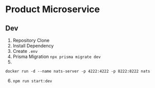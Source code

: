 # Product Microservice

## Dev

1. Repository Clone
2. Install Dependency
3. Create `.env` 
4. Prisma Migration  `npx prisma migrate dev`
5. 
```
docker run -d --name nats-server -p 4222:4222 -p 8222:8222 nats
```
6. `npm run start:dev`